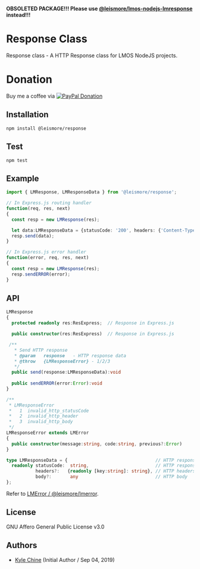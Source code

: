 **OBSOLETED PACKAGE!!! Please use [@leismore/lmos-nodejs-lmresponse](https://github.com/leismore/lmos-nodejs-lmresponse) instead!!!**






# Response Class

Response class - A HTTP Response class for LMOS NodeJS projects.

# Donation

Buy me a coffee via [![PayPal Donation](https://www.paypalobjects.com/en_AU/i/btn/btn_donateCC_LG.gif)](https://www.paypal.com/cgi-bin/webscr?cmd=_donations&business=SPPJPYRY4D6WC&item_name=Give+people+an+option+to+support+my+open+source+software.&currency_code=AUD&source=url)

## Installation

`npm install @leismore/response`

## Test

`npm test`

## Example

```typescript
import { LMResponse, LMResponseData } from '@leismore/response';

// In Express.js routing handler
function(req, res, next)
{
  const resp = new LMResponse(res);

  let data:LMResponseData = {statusCode: '200', headers: {'Content-Type': 'application/json'}, body: {'result': 'OK'}};
  resp.send(data);
}

// In Express.js error handler
function(error, req, res, next)
{
  const resp = new LMResponse(res);
  resp.sendERROR(error);
}
```

## API

```typescript
LMResponse
{
  protected readonly res:ResExpress;  // Response in Express.js

  public constructor(res:ResExpress)  // Response in Express.js

 /**
   * Send HTTP response
   * @param   response   - HTTP response data
   * @throw   {LMResponseError} - 1/2/3
   */
  public send(response:LMResponseData):void
  
  public sendERROR(error:Error):void
}

/**
 * LMResponseError
 *   1  invalid_http_statusCode
 *   2  invalid_http_header
 *   3  invalid_http_body
 */
LMResponseError extends LMError
{
  public constructor(message:string, code:string, previous?:Error)
}

type LMResponseData = {                                 // HTTP response
  readonly statusCode:  string,                         // HTTP response status code
           headers?:   {readonly [key:string]: string}, // HTTP headers
           body?:       any                             // HTTP body
};
```

Refer to [LMError / @leismore/lmerror](https://www.npmjs.com/package/@leismore/lmerror).

## License

GNU Affero General Public License v3.0

## Authors

* [Kyle Chine](https://www.kylechine.name) (Initial Author / Sep 04, 2019)
